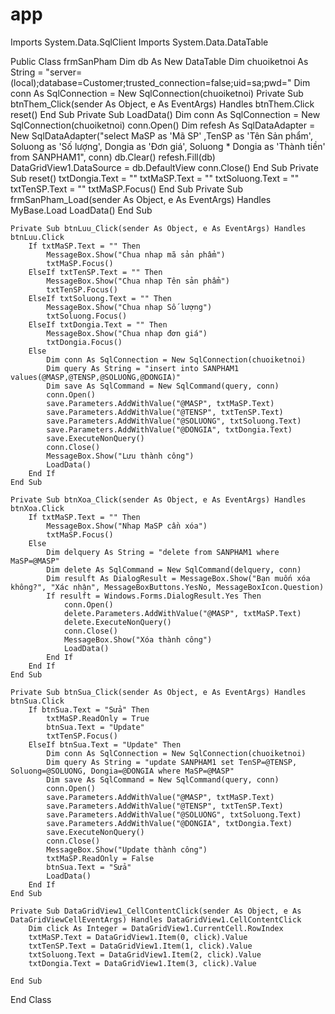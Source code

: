 # app
Imports System.Data.SqlClient
Imports System.Data.DataTable

Public Class frmSanPham
    Dim db As New DataTable
    Dim chuoiketnoi As String = "server=(local);database=Customer;trusted_connection=false;uid=sa;pwd="
    Dim conn As SqlConnection = New SqlConnection(chuoiketnoi)
    Private Sub btnThem_Click(sender As Object, e As EventArgs) Handles btnThem.Click
        reset()
    End Sub
    Private Sub LoadData()
        Dim conn As SqlConnection = New SqlConnection(chuoiketnoi)
        conn.Open()
        Dim refesh As SqlDataAdapter = New SqlDataAdapter("select MaSP as 'Mã SP' ,TenSP as 'Tên Sản phẩm', Soluong as 'Số lượng', Dongia as 'Đơn giá', Soluong * Dongia as 'Thành tiền' from SANPHAM1", conn)
        db.Clear()
        refesh.Fill(db)
        DataGridView1.DataSource = db.DefaultView
        conn.Close()
    End Sub
    Private Sub reset()
        txtDongia.Text = ""
        txtMaSP.Text = ""
        txtSoluong.Text = ""
        txtTenSP.Text = ""
        txtMaSP.Focus()
    End Sub
    Private Sub frmSanPham_Load(sender As Object, e As EventArgs) Handles MyBase.Load
        LoadData()
    End Sub

    Private Sub btnLuu_Click(sender As Object, e As EventArgs) Handles btnLuu.Click
        If txtMaSP.Text = "" Then
            MessageBox.Show("Chua nhap mã sản phẩm")
            txtMaSP.Focus()
        ElseIf txtTenSP.Text = "" Then
            MessageBox.Show("Chua nhap Tên sản phẩm")
            txtTenSP.Focus()
        ElseIf txtSoluong.Text = "" Then
            MessageBox.Show("Chua nhap Số lượng")
            txtSoluong.Focus()
        ElseIf txtDongia.Text = "" Then
            MessageBox.Show("Chua nhap đơn giá")
            txtDongia.Focus()
        Else
            Dim conn As SqlConnection = New SqlConnection(chuoiketnoi)
            Dim query As String = "insert into SANPHAM1 values(@MASP,@TENSP,@SOLUONG,@DONGIA)"
            Dim save As SqlCommand = New SqlCommand(query, conn)
            conn.Open()
            save.Parameters.AddWithValue("@MASP", txtMaSP.Text)
            save.Parameters.AddWithValue("@TENSP", txtTenSP.Text)
            save.Parameters.AddWithValue("@SOLUONG", txtSoluong.Text)
            save.Parameters.AddWithValue("@DONGIA", txtDongia.Text)
            save.ExecuteNonQuery()
            conn.Close()
            MessageBox.Show("Lưu thành công")
            LoadData()
        End If
    End Sub

    Private Sub btnXoa_Click(sender As Object, e As EventArgs) Handles btnXoa.Click
        If txtMaSP.Text = "" Then
            MessageBox.Show("Nhap MaSP cần xóa")
            txtMaSP.Focus()
        Else
            Dim delquery As String = "delete from SANPHAM1 where MaSP=@MASP"
            Dim delete As SqlCommand = New SqlCommand(delquery, conn)
            Dim resulft As DialogResult = MessageBox.Show("Bạn muốn xóa không?", "Xác nhận", MessageBoxButtons.YesNo, MessageBoxIcon.Question)
            If resulft = Windows.Forms.DialogResult.Yes Then
                conn.Open()
                delete.Parameters.AddWithValue("@MASP", txtMaSP.Text)
                delete.ExecuteNonQuery()
                conn.Close()
                MessageBox.Show("Xóa thành công")
                LoadData()
            End If
        End If
    End Sub

    Private Sub btnSua_Click(sender As Object, e As EventArgs) Handles btnSua.Click
        If btnSua.Text = "Sửa" Then
            txtMaSP.ReadOnly = True
            btnSua.Text = "Update"
            txtTenSP.Focus()
        ElseIf btnSua.Text = "Update" Then
            Dim conn As SqlConnection = New SqlConnection(chuoiketnoi)
            Dim query As String = "update SANPHAM1 set TenSP=@TENSP, Soluong=@SOLUONG, Dongia=@DONGIA where MaSP=@MASP"
            Dim save As SqlCommand = New SqlCommand(query, conn)
            conn.Open()
            save.Parameters.AddWithValue("@MASP", txtMaSP.Text)
            save.Parameters.AddWithValue("@TENSP", txtTenSP.Text)
            save.Parameters.AddWithValue("@SOLUONG", txtSoluong.Text)
            save.Parameters.AddWithValue("@DONGIA", txtDongia.Text)
            save.ExecuteNonQuery()
            conn.Close()
            MessageBox.Show("Update thành công")
            txtMaSP.ReadOnly = False
            btnSua.Text = "Sửa"
            LoadData()
        End If
    End Sub

    Private Sub DataGridView1_CellContentClick(sender As Object, e As DataGridViewCellEventArgs) Handles DataGridView1.CellContentClick
        Dim click As Integer = DataGridView1.CurrentCell.RowIndex
        txtMaSP.Text = DataGridView1.Item(0, click).Value
        txtTenSP.Text = DataGridView1.Item(1, click).Value
        txtSoluong.Text = DataGridView1.Item(2, click).Value
        txtDongia.Text = DataGridView1.Item(3, click).Value

    End Sub
End Class
